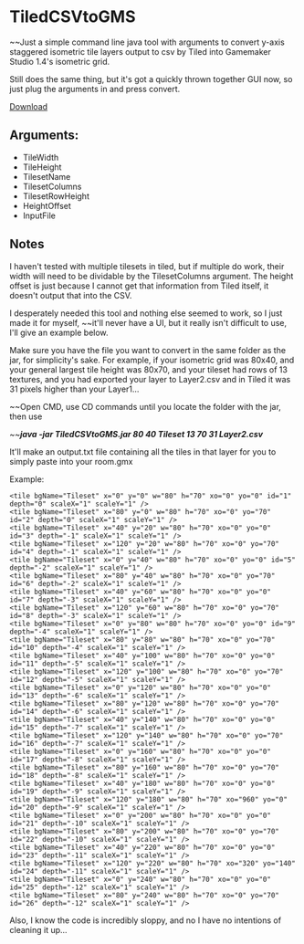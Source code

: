 # TiledCSVtoGMS

~~Just a simple command line java tool with arguments to convert y-axis staggered isometric tile layers output to csv by Tiled into Gamemaker Studio 1.4's isometric grid.

Still does the same thing, but it's got a quickly thrown together GUI now, so just plug the arguments in and press convert.

[Download](../master/TiledCSVtoGMS.jar)

## Arguments:
- TileWidth
- TileHeight
- TilesetName
- TilesetColumns
- TilesetRowHeight
- HeightOffset
- InputFile

## Notes
I haven't tested with multiple tilesets in tiled, but if multiple do work, their width will need to be dividable by the TilesetColumns argument.
The height offset is just because I cannot get that information from Tiled itself, it doesn't output that into the CSV.

I desperately needed this tool and nothing else seemed to work, so I just made it for myself, ~~it'll never have a UI, but it really isn't difficult to use, I'll give an example below.

Make sure you have the file you want to convert in the same folder as the jar, for simplicity's sake. For example, if your isometric grid was 80x40, and your general largest tile height was 80x70, and your tileset had rows of 13 textures, and you had exported your layer to Layer2.csv and in Tiled it was 31 pixels higher than your Layer1...

~~Open CMD, use CD commands until you locate the folder with the jar, then use

~~***java -jar TiledCSVtoGMS.jar 80 40 Tileset 13 70 31 Layer2.csv***

It'll make an output.txt file containing all the tiles in that layer for you to simply paste into your room.gmx

Example:
```
<tile bgName="Tileset" x="0" y="0" w="80" h="70" xo="0" yo="0" id="1" depth="0" scaleX="1" scaleY="1" />
<tile bgName="Tileset" x="80" y="0" w="80" h="70" xo="0" yo="70" id="2" depth="0" scaleX="1" scaleY="1" />
<tile bgName="Tileset" x="40" y="20" w="80" h="70" xo="0" yo="0" id="3" depth="-1" scaleX="1" scaleY="1" />
<tile bgName="Tileset" x="120" y="20" w="80" h="70" xo="0" yo="70" id="4" depth="-1" scaleX="1" scaleY="1" />
<tile bgName="Tileset" x="0" y="40" w="80" h="70" xo="0" yo="0" id="5" depth="-2" scaleX="1" scaleY="1" />
<tile bgName="Tileset" x="80" y="40" w="80" h="70" xo="0" yo="70" id="6" depth="-2" scaleX="1" scaleY="1" />
<tile bgName="Tileset" x="40" y="60" w="80" h="70" xo="0" yo="0" id="7" depth="-3" scaleX="1" scaleY="1" />
<tile bgName="Tileset" x="120" y="60" w="80" h="70" xo="0" yo="70" id="8" depth="-3" scaleX="1" scaleY="1" />
<tile bgName="Tileset" x="0" y="80" w="80" h="70" xo="0" yo="0" id="9" depth="-4" scaleX="1" scaleY="1" />
<tile bgName="Tileset" x="80" y="80" w="80" h="70" xo="0" yo="70" id="10" depth="-4" scaleX="1" scaleY="1" />
<tile bgName="Tileset" x="40" y="100" w="80" h="70" xo="0" yo="0" id="11" depth="-5" scaleX="1" scaleY="1" />
<tile bgName="Tileset" x="120" y="100" w="80" h="70" xo="0" yo="70" id="12" depth="-5" scaleX="1" scaleY="1" />
<tile bgName="Tileset" x="0" y="120" w="80" h="70" xo="0" yo="0" id="13" depth="-6" scaleX="1" scaleY="1" />
<tile bgName="Tileset" x="80" y="120" w="80" h="70" xo="0" yo="70" id="14" depth="-6" scaleX="1" scaleY="1" />
<tile bgName="Tileset" x="40" y="140" w="80" h="70" xo="0" yo="0" id="15" depth="-7" scaleX="1" scaleY="1" />
<tile bgName="Tileset" x="120" y="140" w="80" h="70" xo="0" yo="70" id="16" depth="-7" scaleX="1" scaleY="1" />
<tile bgName="Tileset" x="0" y="160" w="80" h="70" xo="0" yo="0" id="17" depth="-8" scaleX="1" scaleY="1" />
<tile bgName="Tileset" x="80" y="160" w="80" h="70" xo="0" yo="70" id="18" depth="-8" scaleX="1" scaleY="1" />
<tile bgName="Tileset" x="40" y="180" w="80" h="70" xo="0" yo="0" id="19" depth="-9" scaleX="1" scaleY="1" />
<tile bgName="Tileset" x="120" y="180" w="80" h="70" xo="960" yo="0" id="20" depth="-9" scaleX="1" scaleY="1" />
<tile bgName="Tileset" x="0" y="200" w="80" h="70" xo="0" yo="0" id="21" depth="-10" scaleX="1" scaleY="1" />
<tile bgName="Tileset" x="80" y="200" w="80" h="70" xo="0" yo="70" id="22" depth="-10" scaleX="1" scaleY="1" />
<tile bgName="Tileset" x="40" y="220" w="80" h="70" xo="0" yo="0" id="23" depth="-11" scaleX="1" scaleY="1" />
<tile bgName="Tileset" x="120" y="220" w="80" h="70" xo="320" yo="140" id="24" depth="-11" scaleX="1" scaleY="1" />
<tile bgName="Tileset" x="0" y="240" w="80" h="70" xo="0" yo="0" id="25" depth="-12" scaleX="1" scaleY="1" />
<tile bgName="Tileset" x="80" y="240" w="80" h="70" xo="0" yo="70" id="26" depth="-12" scaleX="1" scaleY="1" />
```  
    
Also, I know the code is incredibly sloppy, and no I have no intentions of cleaning it up...
